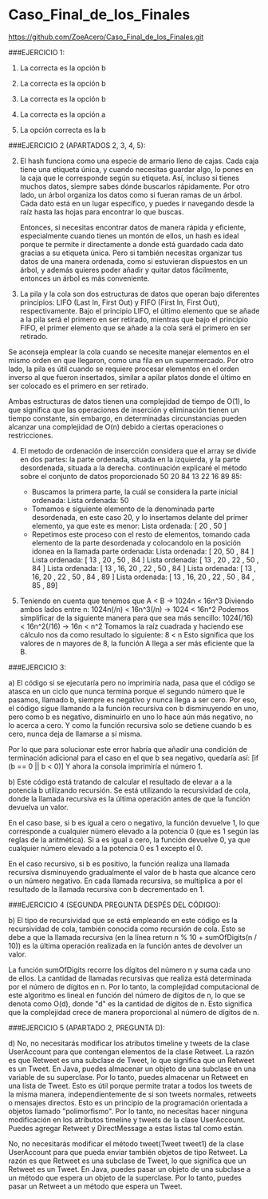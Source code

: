 # Caso_Final_de_los_Finales


https://github.com/ZoeAcero/Caso_Final_de_los_Finales.git




###EJERCICIO 1:


1) La correcta es la opción b

2) La correcta es la opción b

3) La correcta es la opción b

4) La correcta es la opción a

5) La opción correcta es la b




###EJERCICIO 2 (APARTADOS 2, 3, 4, 5):



2) El hash funciona como una especie de armario lleno de cajas. Cada caja tiene una etiqueta única, y cuando necesitas guardar algo, lo pones en la caja que le corresponde según su etiqueta. Así, incluso si tienes muchos datos, siempre sabes dónde buscarlos rápidamente. 
   Por otro lado, un árbol organiza los datos como si fueran ramas de un árbol. Cada dato está en un lugar específico, y puedes ir navegando desde la raíz hasta las hojas para encontrar lo que buscas.

   Entonces, si necesitas encontrar datos de manera rápida y eficiente, especialmente cuando tienes un montón de ellos, un hash es ideal porque te permite ir directamente a donde está guardado cada dato gracias a su etiqueta única. Pero si también necesitas organizar 
   tus datos de una manera ordenada, como si estuvieran dispuestos en un árbol, y además quieres poder añadir y quitar datos fácilmente, entonces un árbol es más conveniente.

  

3) La pila y la cola son dos estructuras de datos que operan bajo diferentes principios: LIFO (Last In, First Out) y FIFO (First In, First Out), respectivamente. Bajo el principio LIFO, el último elemento que se añade a la pila será el primero en ser retirado, mientras 
   que bajo el principio FIFO, el primer elemento que se añade a la cola será el primero en ser retirado.

  Se aconseja emplear la cola cuando se necesite manejar elementos en el mismo orden en que llegaron, como una fila en un supermercado. Por otro lado, la pila es útil cuando se requiere procesar elementos en el orden inverso al que fueron insertados, similar a apilar 
  platos donde el último en ser colocado es el primero en ser retirado.

  Ambas estructuras de datos tienen una complejidad de tiempo de O(1), lo que significa que las operaciones de inserción y eliminación tienen un tiempo constante, sin embargo, en determinadas circunstancias pueden alcanzar una complejidad de O(n) debido a ciertas 
  operaciones o restricciones.



4) El metodo de ordenación de insercción considera que el array se divide en dos partes: la parte ordenada, situada en la izquierda, y la parte desordenada, situada a la derecha.
  continuación explicaré el método sobre el conjunto de datos proporcionado 50 20 84 13 22 16 89 85:
    - Buscamos la primera parte, la cuál se considera la parte inicial ordenada:
          Lista ordenada: 50
    - Tomamos e siguiente elemento de la denominada parte desordenada, en este caso 20, y lo insertamos delante del primer elemento, ya que este es menor:
          Lista ordenada: [ 20 , 50 ]
    - Repetimos este proceso con el resto de elementos, tomando cada elemento de la parte desordenada y colocandolo en la posición idonea en la llamada parte ordenada:
          Lista ordenada: [ 20, 50 , 84 ]
          Lista ordenada: [ 13 , 20 , 50 , 84 ]
          Lista ordenada: [ 13 , 20 , 22 , 50 , 84 ]
          Lista ordenada: [ 13 , 16, 20 , 22 , 50 , 84 ]
          Lista ordenada: [ 13 , 16, 20 , 22 , 50 , 84 , 89 ]
          Lista ordenada: [ 13 , 16, 20 , 22 , 50 , 84 , 85 , 89]



5)  Teniendo en cuenta que tenemos que 
      A < B -> 1024n < 16n^3
  Diviendo ambos lados entre n:
      1024n(/n) < 16n^3(/n) -> 1024 < 16n^2
  Podemos simplificar de la siguiente manera para que sea más sencillo:
      1024(/16) < 16n^2(/16) -> 16n < n^2
  Tomamos la raíz cuadrada y haciendo ese cálculo nos da como resultado lo siguiente:
      8 < n
  Esto significa que los valores de n mayores de 8, la función A llega a ser más eficiente que la B.







###EJERCICIO 3:


a) El código si se ejecutaría pero no imprimiría nada, pasa que el código se atasca en un ciclo que nunca termina porque el segundo número que le pasamos, llamado b, siempre es negativo y nunca llega a ser cero. Por eso, el código sigue llamando a la función recursiva con b disminuyendo en uno, pero como b es negativo, disminuirlo en uno lo hace aún más negativo, no lo acerca a cero. Y como la función recursiva solo se detiene cuando b es cero, nunca deja de llamarse a sí misma.

   Por lo que para solucionar este error habría que añadir una condición de terminación adicional para el caso en el que b sea negativo, quedaría así:  [if (b == 0 || b < 0)]
   Y ahora la consola imprimiría el número 1.



b) Este código está tratando de calcular el resultado de elevar a a la potencia b utilizando recursión. Se está utilizando la recursividad de cola, donde la llamada recursiva es la última operación antes de que la función devuelva un valor.

   En el caso base, si b es igual a cero o negativo, la función devuelve 1, lo que corresponde a cualquier número elevado a la potencia 0 (que es 1 según las reglas de la aritmética). Si a es igual a cero, la función devuelve 0, ya que cualquier número elevado a la 
   potencia 0 es 1 excepto el 0.

   En el caso recursivo, si b es positivo, la función realiza una llamada recursiva disminuyendo gradualmente el valor de b hasta que alcance cero o un número negativo. En cada llamada recursiva, se multiplica a por el resultado de la llamada recursiva con b 
   decrementado en 1.




###EJERCICIO 4 (SEGUNDA PREGUNTA DESPÉS DEL CÓDIGO):



b) El tipo de recursividad que se está empleando en este código es la recursividad de cola, también conocida como recursión de cola. Esto se debe a que la llamada recursiva (en la línea return n % 10 + sumOfDigits(n / 10)) es la última operación realizada en la función antes de devolver un valor.

  La función sumOfDigits recorre los dígitos del número n y suma cada uno de ellos. La cantidad de llamadas recursivas que realiza está determinada por el número de dígitos en n. Por lo tanto, la complejidad computacional de este algoritmo es lineal en función del 
  número de dígitos de n, lo que se denota como O(d), donde "d" es la cantidad de dígitos de n. Esto significa que la complejidad crece de manera proporcional al número de dígitos de n.





###EJERCICIO 5 (APARTADO 2, PREGUNTA D):



d) No, no necesitarás modificar los atributos timeline y tweets de la clase UserAccount para que contengan elementos de la clase Retweet.  La razón es que Retweet es una subclase de Tweet, lo que significa que un Retweet es un Tweet. En Java, puedes almacenar un objeto de una subclase en una variable de su superclase. Por lo tanto, puedes almacenar un Retweet en una lista de Tweet.  Esto es útil porque permite tratar a todos los tweets de la misma manera, independientemente de si son tweets normales, retweets o mensajes directos. Esto es un principio de la programación orientada a objetos llamado "polimorfismo".  Por lo tanto, no necesitas hacer ninguna modificación en los atributos timeline y tweets de la clase UserAccount. Puedes agregar Retweet y DirectMessage a estas listas tal como están.


 No, no necesitarás modificar el método tweet(Tweet tweet1) de la clase UserAccount para que pueda enviar también objetos de tipo Retweet.  La razón es que Retweet es una subclase de Tweet, lo que significa que un Retweet es un Tweet. En Java, puedes pasar un objeto de una subclase a un método que espera un objeto de la superclase. Por lo tanto, puedes pasar un Retweet a un método que espera un Tweet.










